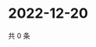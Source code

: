 # 2022-12-20

共 0 条

<!-- BEGIN WEIBO -->
<!-- 最后更新时间 Tue Dec 20 2022 15:00:36 GMT+0800 (China Standard Time) -->

<!-- END WEIBO -->
